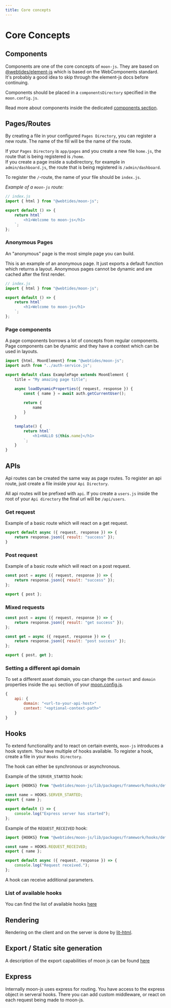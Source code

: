 ```yaml
---
title: Core concepts
---
```

# Core Concepts


## Components

Components are one of the core concepts of `moon-js`. They are based on [@webtides/element-js](https://github.com/webtides/element-js/blob/main/docs/README.md)
which is based on the WebComponents standard. It's probably a good idea to skip through the
element-js docs before continuing.

Components should be placed in a `componentsDirectory` specified in the `moon.config.js`.

Read more about components inside the dedicated [components section](/components/concepts).

## Pages/Routes

By creating a file in your configured `Pages Directory`, you can register a new route. The name of the fill will be
the name of the route.

If your `Pages Directory` is `app/pages` and you create a new file `home.js`, the route that is being registered
is `/home`.  
If you create a page inside a subdirectory, for example in `admin/dashboard.js`, the route that is being registered
is `/admin/dashboard`.

To register the  `/`-route, the name of your file should be `index.js`.

*Example of a `moon-js` route:*
```js
// index.js
import { html } from "@webtides/moon-js";

export default () => {
    return html`
        <h1>Welcome to moon-js</h1>
    `;
};
```

### Anonymous Pages

An "anonymous" page is the most simple page you can build.

This is an example of an anonymous page. It just exports a default function which returns a layout.
Anonymous pages cannot be dynamic and are cached after the first render.

```js
// index.js
import { html } from "@webtides/moon-js";

export default () => {
    return html`
        <h1>Welcome to moon-js</h1>
    `;
};
```

### Page components

A page components borrows a lot of concepts from regular components. Page components
can be dynamic and they have a context which can be used in layouts.

```js
import {html, MoonElement} from "@webtides/moon-js";
import auth from "../auth-service.js";

export default class ExamplePage extends MoonElement {
    title = "My amazing page title";

    async loadDynamicProperties({ request, response }) {
        const { name } = await auth.getCurrentUser();
        
        return {
            name
        }
    }

    template() {
        return html`
            <h1>HALLO ${this.name}</h1>
        `;
    }
}
```

## APIs

Api routes can be created the same way as page routes. To register an api route, just create
a file inside your `Api Directory`.

All api routes will be prefixed with `api`. If you create a `users.js` inside the root of your `Api directory`
the final url will be `/api/users`.

### Get request

Example of a basic route which will react on a get request.
```js
export default async ({ request, response }) => {
    return response.json({ result: "success" });
}
```
### Post request
Example of a basic route which will react on a post request.
```js
const post = async ({ request, response }) => {
    return response.json({ result: "success" });
};

export { post };
```

### Mixed requests

```js
const post = async ({ request, response }) => {
    return response.json({ result: "get success" });
};

const get = async ({ request, response }) => {
    return response.json({ result: "post success" });
};

export { post, get };
```

### Setting a different api domain

To set a different asset domain, you can change the `context` and `domain` properties inside the `api` section of your [moon.config.js](/configuration#assets).

```js
{
    api: {
        domain: "<url-to-your-api-host>"
        context: "<optional-context-path>"
    }
}
```

## Hooks

To extend functionality and to react on certain events, `moon-js` introduces a hook system. You have
multiple of hooks available. To register a hook, create a file in your `Hooks Directory`.

The hook can either be synchronous or asynchronous.

Example of the `SERVER_STARTED` hook:
```js
import {HOOKS} from "@webtides/moon-js/lib/packages/framework/hooks/definitions";

const name = HOOKS.SERVER_STARTED;
export { name };

export default () => {
    console.log("Express server has started");
};
```

Example of the `REQUEST_RECEIVED` hook:
```js
import {HOOKS} from "@webtides/moon-js/lib/packages/framework/hooks/definitions";

const name = HOOKS.REQUEST_RECEIVED;
export { name };

export default async ({ request, response }) => {
    console.log("Request received.");
};
```

A hook can receive additional parameters.

### List of available hooks

You can find the list of available hooks [here](/hooks/list)

## Rendering

Rendering on the client and on the server is done by [lit-html](https://lit-html.polymer-project.org/).

## Export / Static site generation

A description of the export capabilities of moon js can be found [here](/export)

## Express

Internally moon-js uses express for routing. You have access to the express
object in serveral hooks. There you can add custom middleware, or react
on each request being made to moon-js.
